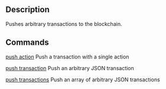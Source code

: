 ## Description
Pushes arbitrary transactions to the blockchain.

## Commands

[push action](push-action.md)  Push a transaction with a single action

[push transaction](push-transaction.md) Push an arbitrary JSON transaction

[push transactions](push-transactions.md) Push an array of arbitrary JSON transactions